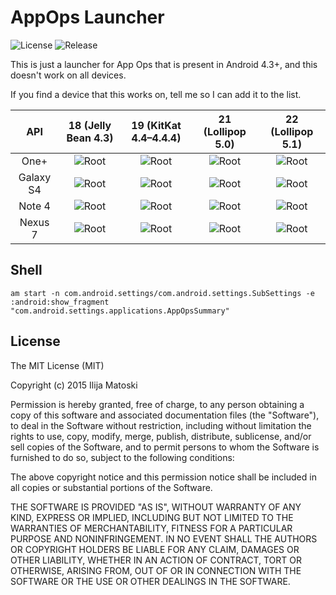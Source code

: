 AppOps Launcher
===============

![License](https://img.shields.io/badge/license-MIT-blue.svg "License")
![Release](https://img.shields.io/badge/release-1.0-blue.svg "Release")

This is just a launcher for App Ops that is present in Android 4.3+, and this doesn't work on all devices.

If you find a device that this works on, tell me so I can add it to the list.


|    API    	| 18 (Jelly Bean 4.3)                                                     |  19 (KitKat 4.4–4.4.4)                                              | 21 (Lollipop 5.0)                                                  | 22 (Lollipop 5.1)                                                  |
|:---------:	|:-----------------------------------------------------------------------:|:------------------------------------------------------------------:	|:-----------------------------------------------------------------: |:-----------------------------------------------------------------: |
|   One+   	    | ![Root](https://img.shields.io/badge/ROOT-not%20required-blue.svg)      |  ![Root](https://img.shields.io/badge/ROOT-not%20required-blue.svg)	| ![Root](https://img.shields.io/badge/ROOT-unknown-yellowgreen.svg) | ![Root](https://img.shields.io/badge/ROOT-unknown-yellowgreen.svg) |
|   Galaxy S4 	| ![Root](https://img.shields.io/badge/ROOT-not%20required-blue.svg)      |  ![Root](https://img.shields.io/badge/ROOT-not%20required-blue.svg) | ![Root](https://img.shields.io/badge/ROOT-required-red.svg)        | ![Root](https://img.shields.io/badge/ROOT-unknown-yellowgreen.svg) |
|   Note 4      | ![Root](https://img.shields.io/badge/ROOT-required-red.svg)             |  ![Root](https://img.shields.io/badge/ROOT-required-red.svg)        | ![Root](https://img.shields.io/badge/ROOT-required-red.svg)        | ![Root](https://img.shields.io/badge/ROOT-unknown-yellowgreen.svg) |
|   Nexus 7   	| ![Root](https://img.shields.io/badge/ROOT-required-red.svg)             |  ![Root](https://img.shields.io/badge/ROOT-required-red.svg)        | ![Root](https://img.shields.io/badge/ROOT-required-red.svg)        | ![Root](https://img.shields.io/badge/ROOT-unknown-yellowgreen.svg) |


Shell
-----
```
am start -n com.android.settings/com.android.settings.SubSettings -e :android:show_fragment "com.android.settings.applications.AppOpsSummary"
```

License
-------

The MIT License (MIT)

Copyright (c) 2015 Ilija Matoski

Permission is hereby granted, free of charge, to any person obtaining a copy
of this software and associated documentation files (the "Software"), to deal
in the Software without restriction, including without limitation the rights
to use, copy, modify, merge, publish, distribute, sublicense, and/or sell
copies of the Software, and to permit persons to whom the Software is
furnished to do so, subject to the following conditions:

The above copyright notice and this permission notice shall be included in
all copies or substantial portions of the Software.

THE SOFTWARE IS PROVIDED "AS IS", WITHOUT WARRANTY OF ANY KIND, EXPRESS OR
IMPLIED, INCLUDING BUT NOT LIMITED TO THE WARRANTIES OF MERCHANTABILITY,
FITNESS FOR A PARTICULAR PURPOSE AND NONINFRINGEMENT. IN NO EVENT SHALL THE
AUTHORS OR COPYRIGHT HOLDERS BE LIABLE FOR ANY CLAIM, DAMAGES OR OTHER
LIABILITY, WHETHER IN AN ACTION OF CONTRACT, TORT OR OTHERWISE, ARISING FROM,
OUT OF OR IN CONNECTION WITH THE SOFTWARE OR THE USE OR OTHER DEALINGS IN
THE SOFTWARE.
